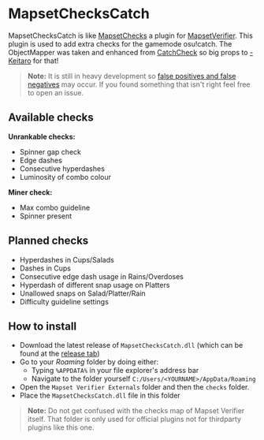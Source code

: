 
# MapsetChecksCatch

MapsetChecksCatch is like [MapsetChecks](https://github.com/Naxesss/MapsetChecks) a plugin for [MapsetVerifier](https://github.com/Naxesss/MapsetVerifier). This plugin is used to add extra checks for the gamemode osu!catch. The ObjectMapper was taken and enhanced from [CatchCheck](https://github.com/rorre/CatchCheck) so big props to [-Keitaro](https://osu.ppy.sh/users/3378391) for that!

> **Note:** It is still in heavy development so [false positives and false negatives](https://en.wikipedia.org/wiki/False_positives_and_false_negatives) may occur. If you found something that isn't right feel free to open an issue.

## Available checks
**Unrankable checks:**
 - Spinner gap check
 - Edge dashes
 - Consecutive hyperdashes
 - Luminosity of combo colour

**Miner check:**
 - Max combo guideline
 - Spinner present

## Planned checks

 - Hyperdashes in Cups/Salads
 - Dashes in Cups
 - Consecutive edge dash usage in Rains/Overdoses
 - Hyperdash of different snap usage on Platters
 - Unallowed snaps on Salad/Platter/Rain
 - Difficulty guideline settings

## How to install

- Download the latest release of `MapsetChecksCatch.dll` (which can be found at the [release tab](https://github.com/Darius-Wattimena/MapsetChecksCatch/releases))
- Go to your *Roaming* folder by doing either:
	- Typing `%APPDATA%` in your file explorer's address bar
	- Navigate to the folder yourself `C:/Users/<YOURNAME>/AppData/Roaming`
- Open the `Mapset Verifier Externals` folder and then the `checks` folder.
- Place the `MapsetChecksCatch.dll` file in this folder
> **Note:** Do not get confused with the checks map of Mapset Verifier itself. That folder is only used for official plugins not for thirdparty plugins like this one.
